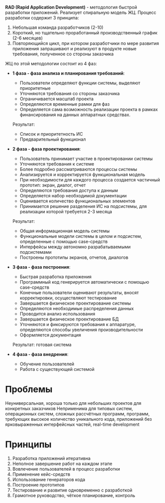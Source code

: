 **RAD (Rapid Application Development)** - методология быстрой разработки приложений. Реализует спиральную модель ЖЦ. Процесс разработки содержит 3 принципа:
1. Небольшая команда разработчиков (2-10)
2. Короткий, но тщательно проработанный производственный график (2-6 месяцев)
3. Повторяющийся цикл, при котором разработчики по мере развития приложения запрашивают и реализуют в продукте новые требования, полученное со стороны заказчика
  
ЖЦ по этой методологии состоит из 4 фаз:
- **1 фаза - фаза анализа и планирования требований**:
	- Пользователи определяют функции системы, выделяют приоритетные
	- Уточняются требования со стороны заказчика
	- Ограничивается масштаб проекта
	- Определяются временные рамки для фаз
	- Определяется сама возможность реализации проекта в рамках финансирования на данных аппаратных средствах.
	  
	Результат: 
	- Список и приоритетность ИС
	- Предварительный функционал
- **2 фаза - фаза проектирования**:
	- Пользователь принимает участие в проектировании системы
	- Уточняются требования к системе
	- Более подробно рассматриваются процессы системы
	- Анализируется и корректируется функциональная модель
	- При необходимости для каждого процесса создается частичный прототип: экран, диалог, отчет
	- Определяются требования доступа к данным
	- Определяется набор необходимой документации
	- Оценивается количество функциональных элементов
	- Принимается решение разделения ИС на подсистемы, для реализации которой требуется 2-3 месяца
	  
	Результат: 
	- Общая информационная модель системы
	- Функциональные модели системы в целом и подсистем, определенные с помощью case-средств
	- Интерфейсы между автономно разрабатываемыми подсистемами
	- Построены прототипы экранов, отчетов, диалогов
- **3 фаза - фаза построения**:
	- Быстрая разработка приложения
	- Программный код генерируется автоматически с помощью case-средств
	- Конечные пользователи оценивают результаты, вносят корректировки, осуществляют тестирование
	- Завершается физическое проектирование системы
	- Определяются необходимые распределения данных
	- Проводится анализ использования
	- Завершается физическое проектирование БД
	- Уточняются и фиксируются требования к аппаратуре, определяются способы увеличения производительности
	- Оформляется документация
	  
	Результат: готовая система
- **4 фаза - фаза внедрения**:
	- Обучение пользователей
	- Работа с существующей системой
# Проблемы
Неуниверсальная, хороша только для небольших проектов для конкретных заказчиков
Неприменима для типовых систем, операционных систем, сложных рассчётных программ, программ, требующих высокое количество уникального кода, приложений без ярковыраженных интерфейсных частей, real-time development
# Принципы
1. Разработка приложений итеративна
2. Неполное завершение работ на каждом этапе
3. Вовлечение пользователей в процесс разработки
4. Применение кейс-средств
5. Использование генераторов кода
6. Построение прототипов
7. Тестирование и развитие одновременно с разработкой
8. Грамотное руководство, чёткое планирование, контроль